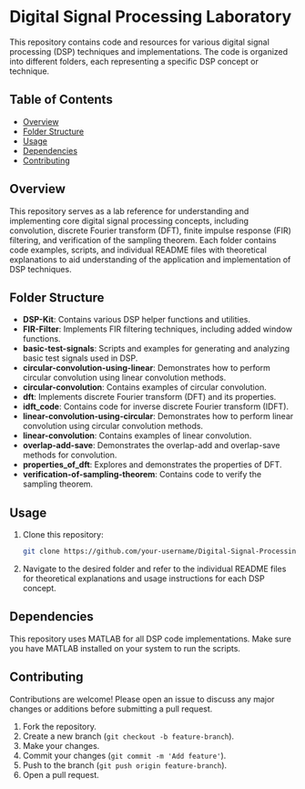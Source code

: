 
# Digital Signal Processing Laboratory

This repository contains code and resources for various digital signal processing (DSP) techniques and implementations. The code is organized into different folders, each representing a specific DSP concept or technique.

## Table of Contents

- [Overview](#overview)
- [Folder Structure](#folder-structure)
- [Usage](#usage)
- [Dependencies](#dependencies)
- [Contributing](#contributing)

## Overview

This repository serves as a lab reference for understanding and implementing core digital signal processing concepts, including convolution, discrete Fourier transform (DFT), finite impulse response (FIR) filtering, and verification of the sampling theorem. Each folder contains code examples, scripts, and individual README files with theoretical explanations to aid understanding of the application and implementation of DSP techniques.

## Folder Structure

- **DSP-Kit**: Contains various DSP helper functions and utilities.
- **FIR-Filter**: Implements FIR filtering techniques, including added window functions.
- **basic-test-signals**: Scripts and examples for generating and analyzing basic test signals used in DSP.
- **circular-convolution-using-linear**: Demonstrates how to perform circular convolution using linear convolution methods.
- **circular-convolution**: Contains examples of circular convolution.
- **dft**: Implements discrete Fourier transform (DFT) and its properties.
- **idft_code**: Contains code for inverse discrete Fourier transform (IDFT).
- **linear-convolution-using-circular**: Demonstrates how to perform linear convolution using circular convolution methods.
- **linear-convolution**: Contains examples of linear convolution.
- **overlap-add-save**: Demonstrates the overlap-add and overlap-save methods for convolution.
- **properties_of_dft**: Explores and demonstrates the properties of DFT.
- **verification-of-sampling-theorem**: Contains code to verify the sampling theorem.

## Usage

1. Clone this repository:
   ```bash
   git clone https://github.com/your-username/Digital-Signal-Processing-Laboratory.git
   ```
2. Navigate to the desired folder and refer to the individual README files for theoretical explanations and usage instructions for each DSP concept.

## Dependencies

This repository uses MATLAB for all DSP code implementations. Make sure you have MATLAB installed on your system to run the scripts.

## Contributing

Contributions are welcome! Please open an issue to discuss any major changes or additions before submitting a pull request.

1. Fork the repository.
2. Create a new branch (`git checkout -b feature-branch`).
3. Make your changes.
4. Commit your changes (`git commit -m 'Add feature'`).
5. Push to the branch (`git push origin feature-branch`).
6. Open a pull request.
